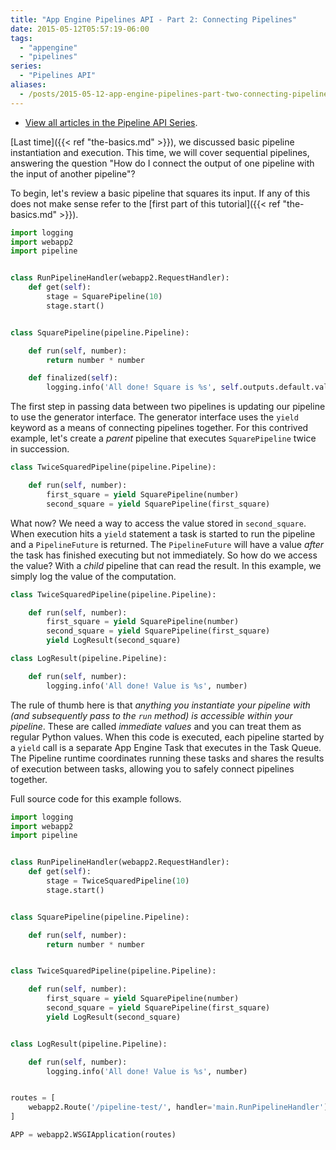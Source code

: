 ```yaml
---
title: "App Engine Pipelines API - Part 2: Connecting Pipelines" 
date: 2015-05-12T05:57:19-06:00
tags: 
  - "appengine"
  - "pipelines"
series:
  - "Pipelines API"
aliases:
  - /posts/2015-05-12-app-engine-pipelines-part-two-connecting-pipelines/
---
```


* [View all articles in the Pipeline API Series](http://sookocheff.com/series/pipelines-api/).

[Last time]({{< ref "the-basics.md" >}}), 
we discussed basic pipeline instantiation and execution. This time, we will
cover sequential pipelines, answering the question "How do I connect the output
of one pipeline with the input of another pipeline"?

<!--more-->

To begin, let's review a basic pipeline that squares its input. If any of this
does not make sense refer to the [first part of this tutorial]({{< ref
"the-basics.md" >}}).

```python
import logging
import webapp2
import pipeline


class RunPipelineHandler(webapp2.RequestHandler):
    def get(self):
        stage = SquarePipeline(10)
        stage.start()


class SquarePipeline(pipeline.Pipeline):

    def run(self, number):
        return number * number

    def finalized(self):
        logging.info('All done! Square is %s', self.outputs.default.value)
```

The first step in passing data between two pipelines is updating our pipeline to
use the generator interface. The generator interface uses the `yield` keyword as
a means of connecting pipelines together. For this contrived example, let's
create a *parent* pipeline that executes `SquarePipeline` twice in succession.

```python
class TwiceSquaredPipeline(pipeline.Pipeline):

    def run(self, number):
        first_square = yield SquarePipeline(number)
        second_square = yield SquarePipeline(first_square)
```

What now? We need a way to access the value stored in `second_square`. When
execution hits a `yield` statement a task is started to run the pipeline and a
`PipelineFuture` is returned. The `PipelineFuture` will have a value *after* the
task has finished executing but not immediately. So how do we access the value?
With a *child* pipeline that can read the result. In this example, we simply log
the value of the computation.

```python
class TwiceSquaredPipeline(pipeline.Pipeline):

    def run(self, number):
        first_square = yield SquarePipeline(number)
        second_square = yield SquarePipeline(first_square)
        yield LogResult(second_square)

class LogResult(pipeline.Pipeline):

    def run(self, number):
        logging.info('All done! Value is %s', number)
```

The rule of thumb here is that *anything you instantiate your pipeline with (and
subsequently pass to the `run` method) is accessible within your
pipeline*. These are called *immediate values* and you can treat them as regular
Python values. When this code is executed, each pipeline started by a `yield`
call is a separate App Engine Task that executes in the Task Queue. The Pipeline
runtime coordinates running these tasks and shares the results of execution
between tasks, allowing you to safely connect pipelines together.

Full source code for this example follows.

```python
import logging
import webapp2
import pipeline


class RunPipelineHandler(webapp2.RequestHandler):
    def get(self):
        stage = TwiceSquaredPipeline(10)
        stage.start()


class SquarePipeline(pipeline.Pipeline):

    def run(self, number):
        return number * number


class TwiceSquaredPipeline(pipeline.Pipeline):

    def run(self, number):
        first_square = yield SquarePipeline(number)
        second_square = yield SquarePipeline(first_square)
        yield LogResult(second_square)


class LogResult(pipeline.Pipeline):

    def run(self, number):
        logging.info('All done! Value is %s', number)


routes = [
    webapp2.Route('/pipeline-test/', handler='main.RunPipelineHandler')
]

APP = webapp2.WSGIApplication(routes)
```
